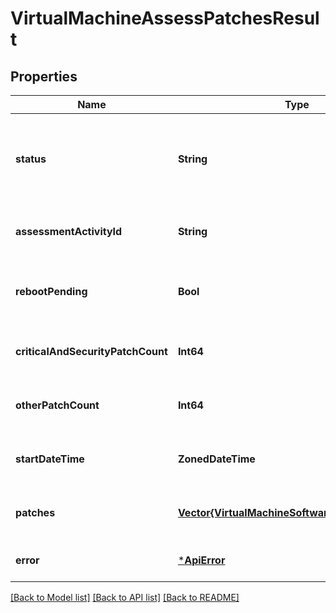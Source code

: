 # VirtualMachineAssessPatchesResult


## Properties
Name | Type | Description | Notes
------------ | ------------- | ------------- | -------------
**status** | **String** | The overall success or failure status of the operation. It remains \&quot;InProgress\&quot; until the operation completes. At that point it will become \&quot;Failed\&quot;, \&quot;Succeeded\&quot;, or \&quot;CompletedWithWarnings.\&quot; | [optional] [readonly] [default to nothing]
**assessmentActivityId** | **String** | The activity ID of the operation that produced this result. It is used to correlate across CRP and extension logs. | [optional] [readonly] [default to nothing]
**rebootPending** | **Bool** | The overall reboot status of the VM. It will be true when partially installed patches require a reboot to complete installation but the reboot has not yet occurred. | [optional] [readonly] [default to nothing]
**criticalAndSecurityPatchCount** | **Int64** | The number of critical or security patches that have been detected as available and not yet installed. | [optional] [readonly] [default to nothing]
**otherPatchCount** | **Int64** | The number of all available patches excluding critical and security. | [optional] [readonly] [default to nothing]
**startDateTime** | **ZonedDateTime** | The UTC timestamp when the operation began. | [optional] [readonly] [default to nothing]
**patches** | [**Vector{VirtualMachineSoftwarePatchProperties}**](VirtualMachineSoftwarePatchProperties.md) | The list of patches that have been detected as available for installation. | [optional] [readonly] [default to nothing]
**error** | [***ApiError**](ApiError.md) |  | [optional] [default to nothing]


[[Back to Model list]](../README.md#models) [[Back to API list]](../README.md#api-endpoints) [[Back to README]](../README.md)


